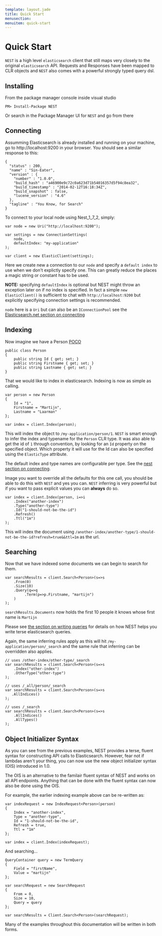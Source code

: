 ```yaml
---
template: layout.jade
title: Quick Start
menusection: 
menuitem: quick-start
---
```


# Quick Start

`NEST` is a high level `elasticsearch` client that still maps very closely to the original `elasticsearch` API. 
Requests and Responses have been mapped to CLR objects and `NEST` also comes with a powerful strongly typed query dsl.

## Installing

From the package manager console inside visual studio 

    PM> Install-Package NEST

Or search in the Package Manager UI for `NEST` and go from there

## Connecting

Assumming Elasticsearch is already installed and running on your machine, go to http://localhost:9200 in your browser. You should see a similar response to this:

    {
      "status" : 200,
      "name" : "Sin-Eater",
      "version" : {
        "number" : "1.0.0",
        "build_hash" : "a46900e9c72c0a623d71b54016357d5f94c8ea32",
        "build_timestamp" : "2014-02-12T16:18:34Z",
        "build_snapshot" : false,
        "lucene_version" : "4.6"
      },
      "tagline" : "You Know, for Search"
    }

To connect to your local node using Nest_1_7_2, simply:

    var node = new Uri("http://localhost:9200");

    var settings = new ConnectionSettings(
        node, 
        defaultIndex: "my-application"
    );

    var client = new ElasticClient(settings);

Here we create new a connection to our `node` and specify a `default index` to use when we don't explictly specify one. 
This can greatly reduce the places a magic string or constant has to be used.

**NOTE:** specifying `defaultIndex` is optional but NEST might throw an exception later on if no index is specified. In fact a simple `new ElasticClient()` is sufficient to chat with
`http://localhost:9200` but explicitly specifying connection settings is recommended.

`node` here is a `Uri` but can also be an `IConnectionPool` see the 
[Elasticsearch.net section on connecting](/elasticsearch-net/connecting.html)

## Indexing

Now imagine we have a Person [POCO](http://en.wikipedia.org/wiki/Plain_Old_CLR_Object)
   
    public class Person
    {
        public string Id { get; set; }
        public string Firstname { get; set; }
        public string Lastname { get; set; }
    }

That we would like to index in elasticsearch. Indexing is now as simple as calling.

    var person = new Person
    {
        Id = "1",
        Firstname = "Martijn",
        Lastname = "Laarman"
    };

    var index = client.Index(person);

This will index the object to `/my-application/person/1`. `NEST` is smart enough to infer the index and typename for the `Person` CLR type. It was also able to get the id of `1` through convention,  by looking for an `Id` property on the specified object. Which property it will use for the Id can also be specified using the `ElasticType` attribute.

The default index and type names are configurable per type. See the [nest section on connecting](/nest/connecting.html).

Image you want to override all the defaults for this one call, you should be able to do this with `NEST` and yes you can. `NEST` inferring is very powerful but if you want to pass explicit values you can **always** do so.

    var index = client.Index(person, i=>i
        .Index("another-index")
        .Type("another-type")
        .Id("1-should-not-be-the-id")
        .Refresh()
        .Ttl("1m")
    );

This will index the document using `/another-index/another-type/1-should-not-be-the-id?refresh=true&&ttl=1m` as the url. 

## Searching

Now that we have indexed some documents we can begin to search for them. 

    var searchResults = client.Search<Person>(s=>s
        .From(0)
        .Size(10)
        .Query(q=>q
             .Term(p=>p.Firstname, "martijn")
        )
    );

`searchResults.Documents` now holds the first 10 people it knows whose first name is `Martijn`

Please see [the section on writing queries](/nest/writing-queries.html) for details on how NEST helps you write terse elasticsearch queries.

Again, the same inferring rules apply as this will hit `/my-application/person/_search` and the same rule that inferring can be overridden also applies.

    // uses /other-index/other-type/_search
    var searchResults = client.Search<Person>(s=>s
        .Index("other-index")
        .OtherType("other-type")
    );
    
    // uses /_all/person/_search
    var searchResults = client.Search<Person>(s=>s
       .AllIndices()
    );
    
    // uses /_search
    var searchResults = client.Search<Person>(s=>s
        .AllIndices()
        .AllTypes() 
    );

## Object Initializer Syntax

As you can see from the previous examples, NEST provides a terse, fluent syntax for constructing API calls to Elasticsearch.  However, fear not if lambdas aren't your thing, you can now use the new object initializer syntax (OIS) introduced in 1.0.  

The OIS is an alternative to the familair fluent syntax of NEST and works on all API endpoints.  Anything that can be done with the fluent syntax can now also be done using the OIS.

For example, the earlier indexing example above can be re-written as:

    var indexRequest = new IndexRequest<Person>(person)
    {
        Index = "another-index",
        Type = "another-type",
        Id = "1-should-not-be-the-id",
        Refresh = true,
        Ttl = "1m"
    };

    var index = client.Index(indexRequest);

And searching...

    QueryContainer query = new TermQuery
    {
        Field = "firstName",
        Value = "martijn"
    };

    var searchRequest = new SearchRequest
    {
        From = 0,
        Size = 10,
        Query = query
    };

    var searchResults = Client.Search<Person>(searchRequest);


Many of the examples throughout this documentation will be written in both forms.


